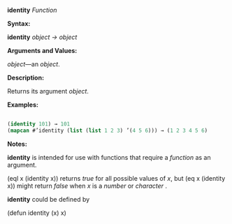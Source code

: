 **identity** *Function* 



**Syntax:** 



**identity** *object → object* 



**Arguments and Values:** 



*object*—an *object*. 



**Description:** 



Returns its argument *object*. 



**Examples:**
```lisp
 
(identity 101) → 101 
(mapcan #’identity (list (list 1 2 3) ’(4 5 6))) → (1 2 3 4 5 6) 

```
**Notes:** 



**identity** is intended for use with functions that require a *function* as an argument. 



(eql x (identity x)) returns *true* for all possible values of *x*, but (eq x (identity x)) might return *false* when *x* is a *number* or *character* . 















**identity** could be defined by 



(defun identity (x) x) 



